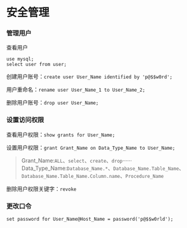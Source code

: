 # 安全管理
### 管理用户
查看用户  

```
use mysql;
select user from user;
```
创建用户账号：`create user User_Name identified by 'p@$$w0rd';`

用户重命名：`rename user User_Name_1 to User_Name_2;`

删除用户账号：`drop user User_Name;`

### 设置访问权限
查看用户权限：`show grants for User_Name;`  

设置用户权限：`grant Grant_Name on Data_Type_Name to User_Name;`  
>Grant_Name:`ALL`、`select`、`create`、`drop`······
>Data_Type_Name:`Database_Name.*`、`Database_Name.Table_Name`、`Database_Name.Table_Name.Column.name`、`Procedure_Name`


删除用户权限关键字：`revoke`

### 更改口令
```
set password for User_Name@Host_Name = password('p@$$w0rld');
```